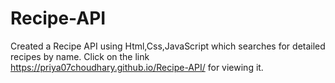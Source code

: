 # Recipe-API
Created a Recipe API using Html,Css,JavaScript which searches for detailed recipes by name.
Click on the link https://priya07choudhary.github.io/Recipe-API/ for viewing it.

